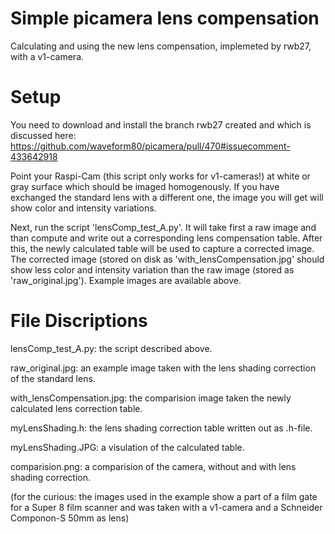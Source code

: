 # Simple picamera lens compensation
Calculating and using the new lens compensation, implemeted by rwb27, with a v1-camera.

# Setup
You need to download and install the branch rwb27 created and which is discussed here: https://github.com/waveform80/picamera/pull/470#issuecomment-433642918

Point your Raspi-Cam (this script only works for v1-cameras!) at white or gray surface which should be imaged homogenously. If you have exchanged the standard lens with a different one, the image you will get will show color and intensity variations.

Next, run the script 'lensComp_test_A.py'. It will take first a raw image and than compute and write out a corresponding lens compensation table. After this, the newly calculated table will be used to capture a corrected image. The corrected image (stored on disk as 'with_lensCompensation.jpg' should show less color and intensity variation than the raw image (stored as 'raw_original.jpg'). Example images are available above.

# File Discriptions
lensComp_test_A.py: the script described above.

raw_original.jpg: an example image taken with the lens shading correction of the standard lens.

with_lensCompensation.jpg: the comparision image taken the newly calculated lens correction table.

myLensShading.h: the lens shading correction table written out as .h-file.

myLensShading.JPG: a visulation of the calculated table.

comparision.png: a comparision of the camera, without and with lens shading correction.

(for the curious: the images used in the example show a part of a film gate for a Super 8 film scanner and was taken with a v1-camera and a Schneider Componon-S 50mm as lens)
